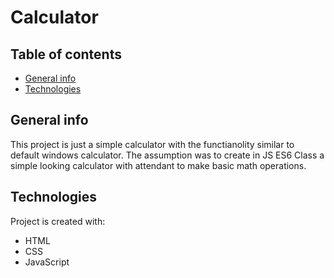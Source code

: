 # Calculator

## Table of contents

* [General info](#general-info)
* [Technologies](#technologies)

## General info

This project is just a simple calculator with the functianolity similar to default windows calculator. The assumption was to create in JS ES6 Class a simple looking calculator with attendant to make basic math operations. 
	
## Technologies

Project is created with:
* HTML
* CSS 
* JavaScript
